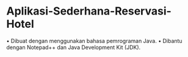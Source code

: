 # Aplikasi-Sederhana-Reservasi-Hotel
• Dibuat dengan menggunakan bahasa pemrograman Java. 
• Dibantu dengan Notepad++ dan Java Development Kit (JDK).
